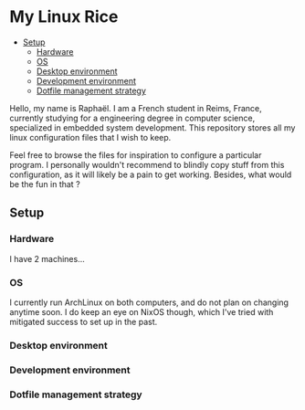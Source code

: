 # My Linux Rice

<!--toc:start-->

- [Setup](#setup)
  - [Hardware](#hardware)
  - [OS](#os)
  - [Desktop environment](#desktop-environment)
  - [Development environment](#development-environment)
  - [Dotfile management strategy](#dotfile-management-strategy)
  <!--toc:end-->

Hello, my name is Raphaël. I am a French student in Reims, France, currently
studying for a engineering degree in computer science, specialized in embedded system
development.
This repository stores all my linux configuration files that I wish to keep.

Feel free to browse the files for inspiration to configure a particular program. I personally
wouldn't recommend to blindly copy stuff from this configuration, as it will likely be a pain
to get working. Besides, what would be the fun in that ?

## Setup

### Hardware

I have 2 machines...

### OS

I currently run ArchLinux on both computers, and do not plan on changing anytime soon.
I do keep an eye on NixOS though, which I've tried with mitigated success to set up in the past.

### Desktop environment

### Development environment

### Dotfile management strategy
